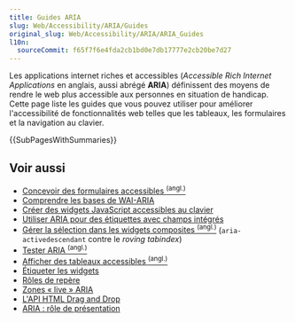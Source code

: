 ```yaml
---
title: Guides ARIA
slug: Web/Accessibility/ARIA/Guides
original_slug: Web/Accessibility/ARIA/ARIA_Guides
l10n:
  sourceCommit: f65f7f6e4fda2cb1bd0e7db17777e2cb20be7d27
---
```


Les applications internet riches et accessibles (<i lang="en">Accessible Rich Internet Applications</i> en anglais, aussi abrégé **<abbr>ARIA</abbr>**) définissent des moyens de rendre le web plus accessible aux personnes en situation de handicap.
Cette page liste les guides que vous pouvez utiliser pour améliorer l'accessibilité de fonctionnalités web telles que les tableaux, les formulaires et la navigation au clavier.

{{SubPagesWithSummaries}}

## Voir aussi

- [Concevoir des formulaires accessibles <sup>(angl.)</sup>](https://www.w3.org/WAI/tutorials/forms/)
- [Comprendre les bases de WAI-ARIA](/fr/docs/Learn_web_development/Core/Accessibility/WAI-ARIA_basics)
- [Créer des widgets JavaScript accessibles au clavier](/fr/docs/Web/Accessibility/Guides/Keyboard-navigable_JavaScript_widgets)
- [Utiliser ARIA pour des étiquettes avec champs intégrés](/fr/docs/Web/Accessibility/ARIA/Guides/Multipart_labels)
- [Gérer la sélection dans les widgets composites <sup>(angl.)</sup>](https://www.w3.org/WAI/ARIA/apg/practices/keyboard-interface/) (`aria-activedescendant` contre le <i lang="en">roving tabindex</i>)
- [Tester ARIA <sup>(angl.)</sup>](https://www.w3.org/WAI/test-evaluate/)
- [Afficher des tableaux accessibles <sup>(angl.)</sup>](https://www.w3.org/WAI/tutorials/tables/)
- [Étiqueter les widgets](/fr/docs/Web/Accessibility/ARIA/Reference/Attributes/aria-label)
- [Rôles de repère](/fr/docs/Web/Accessibility/ARIA/Reference/Roles/landmark_role)
- [Zones « live » ARIA](/fr/docs/Web/Accessibility/ARIA/Guides/Live_regions)
- [L'API HTML Drag and Drop](/fr/docs/Web/API/HTML_Drag_and_Drop_API)
- [ARIA&nbsp;: rôle de présentation](/fr/docs/Web/Accessibility/ARIA/Reference/Roles/presentation_role)
